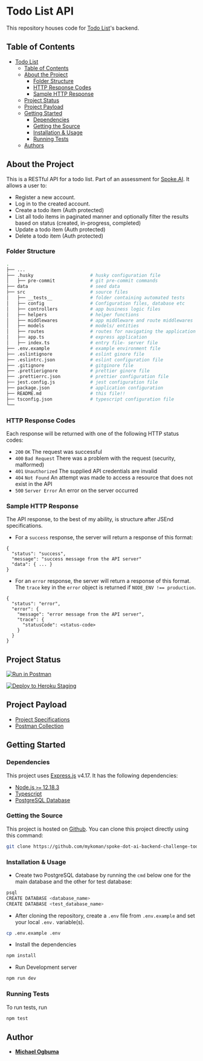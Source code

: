 # Todo List API

This repository houses code for [Todo List](https://documenter.getpostman.com/view/2438531/UVC8CRZF)'s backend.

## Table of Contents

-   [Todo List](#todo-list-api)
    -   [Table of Contents](#table-of-contents)
    -   [About the Project](#about-the-project)
        -   [Folder Structure](#folder-structure)
        -   [HTTP Response Codes](#http-response-codes)
        -   [Sample HTTP Response](#sample-http-response)
    -   [Project Status](#project-status)
    -   [Project Payload](#project-payload)
    -   [Getting Started](#getting-started)
        -   [Dependencies](#dependencies)
        -   [Getting the Source](#getting-the-source)
        -   [Installation & Usage](#installation-usage)
        -   [Running Tests](#running-tests)
    -   [Authors](#authors)

## About the Project

This is a RESTful API for a todo list. Part of an assessment for [Spoke.AI](https://www.spoke.ai/). It allows a user to:

-   Register a new account.
-   Log in to the created account.
-   Create a todo item (Auth protected)
-   List all todo items in paginated manner and optionally filter the results based on status (created, in-progress, completed)
-   Update a todo item (Auth protected)
-   Delete a todo item (Auth protected)

### Folder Structure

```bash
.
├── ...
├── .husky                     # husky configuration file
│   ├── pre-commit             # git pre-commit commands
├── data                       # seed data
├── src                        # source files
│   ├── __tests__              # folder containing automated tests
│   ├── config                 # Configuration files, database etc
│   ├── controllers            # app business logic files
│   ├── helpers                # helper functions
│   ├── middlewares            # app middleware and route middlewares
│   ├── models                 # models/ entities
│   ├── routes                 # routes for navigating the application
│   ├── app.ts                 # express application
│   ├── index.ts               # entry file- server file
├── .env.example               # example environment file
├── .eslintignore              # eslint ginore file
├── .eslintrc.json             # eslint configuration file
├── .gitignore                 # gitginore file
├── .prettierignore            # prettier ginore file
├── .prettierrc.json           # prettier configuration file
├── jest.config.js             # jest configuration file
├── package.json               # application configuration
├── README.md                  # this file!!
├── tsconfig.json              # typescript configuration file
└──
```

### HTTP Response Codes

Each response will be returned with one of the following HTTP status codes:

-   `200` `OK` The request was successful
-   `400` `Bad Request` There was a problem with the request (security, malformed)
-   `401` `Unauthorized` The supplied API credentials are invalid
-   `404` `Not Found` An attempt was made to access a resource that does not exist in the API
-   `500` `Server Error` An error on the server occurred

### Sample HTTP Response

The API response, to the best of my ability, is structure after JSEnd specifications.

-   For a `success` response, the server will return a response of this format:

```
{
  "status": "success",
  "message": "success message from the API server"
  "data": { ... }
}
```

-   For an `error` response, the server will return a response of this format. The `trace` key in the `error` object is returned if `NODE_ENV !== production`.

```
{
  "status": "error",
  "error": {
    "message": "error message from the API server",
    "trace": {
      "statusCode": <status-code>
    }
  }
}
```

## Project Status

[![Run in Postman](https://run.pstmn.io/button.svg)](https://go.postman.co/workspace/Spoke-API~5d9dc439-1266-4fb1-98f7-e0b3bdc4121c/collection/2438531-aba92f79-95a7-4990-937e-c13061faaee0)

[![Deploy to Heroku Staging](https://www.vectorlogo.zone/logos/heroku/heroku-ar21.svg)](https://spoke-dot-ai.herokuapp.com/api/v1)

## Project Payload

-   [Project Specifications](https://spokeai.notion.site/Spoke-Backend-Coding-Challenge-c413f65a5eba4f6bbe30ae920d145670)
-   [Postman Collection](https://documenter.getpostman.com/view/2438531/UVC8CRZF)

## Getting Started

### Dependencies

This project uses [Express.js](https://expressjs.com/) v4.17. It has the following dependencies:

-   [Node.js `>=` 12.18.3](https://nodejs.org/en/download)
-   [Typescript ](https://www.typescriptlang.org/download)
-   [PostgreSQL Database](https://www.postgresql.org/download/)

### Getting the Source

This project is hosted on [Github](https://github.com/mykoman/spoke-dot-ai-backend-challenge-todo-list). You can clone this project directly using this command:

```sh
git clone https://github.com/mykoman/spoke-dot-ai-backend-challenge-todo-list.git
```

### Installation & Usage

-   Create two PostgreSQL database by running the `cmd` below one for the main database and the other for test database:

```sh
psql
CREATE DATABASE <database_name>
CREATE DATABASE <test_database_name>
```

-   After cloning the repository, create a `.env` file from `.env.example` and set your local `.env.` variable(s).

```sh
cp .env.example .env
```

-   Install the dependencies

```sh
npm install
```

-   Run Development server

```sh
npm run dev
```

### Running Tests

To run tests, run

```sh
npm test
```

## Author

-   **[Michael Ogbuma](https://github.com/mykoman)**
